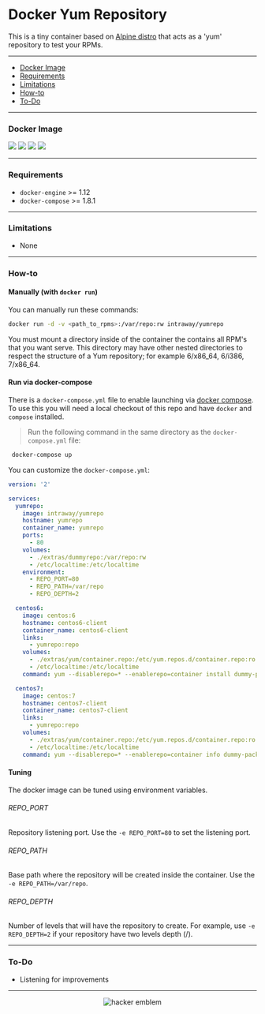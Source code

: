 # Docker Yum Repository

This is a tiny container based on [Alpine distro](https://alpinelinux.org/) that acts as a 'yum' repository to test your RPMs.

---

* [Docker Image](#docker-image)
* [Requirements](#requirements)
* [Limitations](#limitations)
* [How-to](#how-to)
* [To-Do](#to-do)

---
### Docker Image

[![](https://images.microbadger.com/badges/version/intraway/yumrepo.svg)](https://microbadger.com/images/intraway/yumrepo "Get your own version badge on microbadger.com") [![](https://images.microbadger.com/badges/image/intraway/squid-proxy.svg)](https://microbadger.com/images/intraway/squid-proxy "Get your own image badge on microbadger.com") [![](https://images.microbadger.com/badges/commit/intraway/squid-proxy.svg)](https://microbadger.com/images/intraway/squid-proxy "Get your own commit badge on microbadger.com") [![](https://images.microbadger.com/badges/license/intraway/squid-proxy.svg)](https://microbadger.com/images/intraway/squid-proxy "Get your own license badge on microbadger.com")

---

### Requirements
* `docker-engine` >= 1.12
* `docker-compose` >= 1.8.1

---

### Limitations
* None

---

### How-to

#### Manually (with `docker run`)

You can manually run these commands:

```bash
docker run -d -v <path_to_rpms>:/var/repo:rw intraway/yumrepo
```

You must mount a directory inside of the container the contains all RPM's that you want serve.
This directory may have other nested directories to respect the structure of a Yum repository; for example 6/x86_64, 6/i386, 7/x86_64.

#### Run via docker-compose

There is a `docker-compose.yml` file to enable launching via [docker compose](https://docs.docker.com/compose/).
To use this you will need a local checkout of this repo and have `docker` and `compose` installed.

> Run the following command in the same directory as the `docker-compose.yml` file:

```bash
 docker-compose up
```

You can customize the `docker-compose.yml`:

```yaml
version: '2'

services:
  yumrepo:
    image: intraway/yumrepo
    hostname: yumrepo
    container_name: yumrepo
    ports:
      - 80
    volumes:
      - ./extras/dummyrepo:/var/repo:rw
      - /etc/localtime:/etc/localtime
    environment:
      - REPO_PORT=80
      - REPO_PATH=/var/repo
      - REPO_DEPTH=2

  centos6:
    image: centos:6
    hostname: centos6-client
    container_name: centos6-client
    links:
      - yumrepo:repo
    volumes:
      - ./extras/yum/container.repo:/etc/yum.repos.d/container.repo:ro
      - /etc/localtime:/etc/localtime
    command: yum --disablerepo=* --enablerepo=container install dummy-package-1.2

  centos7:
    image: centos:7
    hostname: centos7-client
    container_name: centos7-client
    links:
      - yumrepo:repo
    volumes:
      - ./extras/yum/container.repo:/etc/yum.repos.d/container.repo:ro
      - /etc/localtime:/etc/localtime
    command: yum --disablerepo=* --enablerepo=container info dummy-package-1.0_SNAPSHOT
```

#### Tuning

The docker image can be tuned using environment variables.

###### REPO_PORT
Repository listening port. Use the `-e REPO_PORT=80` to set the listening port.

###### REPO_PATH
Base path where the repository will be created inside the container. Use the `-e REPO_PATH=/var/repo`.

###### REPO_DEPTH
Number of levels that will have the repository to create. For example, use `-e REPO_DEPTH=2` if your repository have two levels depth (<relversion>/<architecture>).

---

### To-Do
* Listening for improvements

---

<p align="center"><img src="http://www.catb.org/hacker-emblem/glider.png" alt="hacker emblem"></p>
